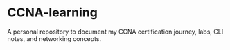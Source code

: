 # CCNA-learning
A personal repository to document my CCNA certification journey, labs, CLI notes, and networking concepts.
